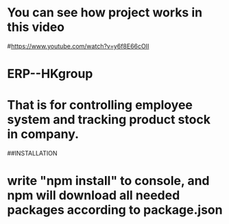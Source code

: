 # You can see how project works in this video
#https://www.youtube.com/watch?v=y6f8E66cOII
# ERP--HKgroup
# That is for controlling employee system and tracking product stock in company.
##INSTALLATION
# write "npm install" to console, and npm will download all needed packages according to package.json
